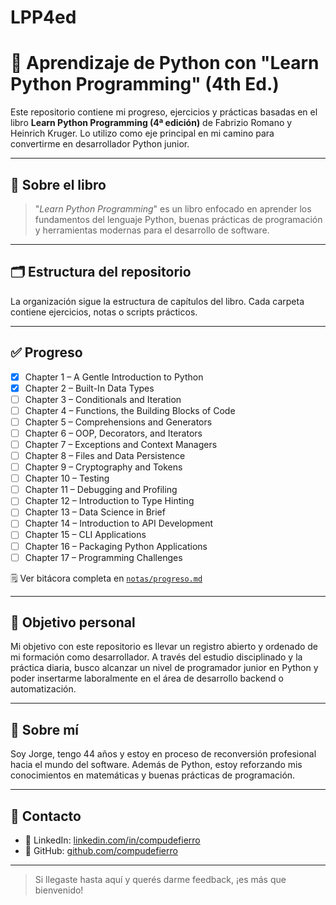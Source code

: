 # LPP4ed

# 🐍 Aprendizaje de Python con "Learn Python Programming" (4th Ed.)

Este repositorio contiene mi progreso, ejercicios y prácticas basadas en el libro **Learn Python Programming (4ª edición)** de Fabrizio Romano y Heinrich Kruger. Lo utilizo como eje principal en mi camino para convertirme en desarrollador Python junior.

---

## 📘 Sobre el libro

> "*Learn Python Programming*" es un libro enfocado en aprender los fundamentos del lenguaje Python, buenas prácticas de programación y herramientas modernas para el desarrollo de software.

---

## 🗂️ Estructura del repositorio

La organización sigue la estructura de capítulos del libro. Cada carpeta contiene ejercicios, notas o scripts prácticos.


---

## ✅ Progreso

- [x] Chapter 1 – A Gentle Introduction to Python
- [x] Chapter 2 – Built-In Data Types
- [ ] Chapter 3 – Conditionals and Iteration
- [ ] Chapter 4 – Functions, the Building Blocks of Code
- [ ] Chapter 5 – Comprehensions and Generators
- [ ] Chapter 6 – OOP, Decorators, and Iterators
- [ ] Chapter 7 – Exceptions and Context Managers 
- [ ] Chapter 8 – Files and Data Persistence
- [ ] Chapter 9 – Cryptography and Tokens
- [ ] Chapter 10 – Testing
- [ ] Chapter 11 – Debugging and Profiling
- [ ] Chapter 12 – Introduction to Type Hinting
- [ ] Chapter 13 – Data Science in Brief
- [ ] Chapter 14 – Introduction to API Development
- [ ] Chapter 15 – CLI Applications
- [ ] Chapter 16 – Packaging Python Applications
- [ ] Chapter 17 – Programming Challenges

🗒️ Ver bitácora completa en [`notas/progreso.md`](./notas/progreso.md)

---

## 🎯 Objetivo personal

Mi objetivo con este repositorio es llevar un registro abierto y ordenado de mi formación como desarrollador. A través del estudio disciplinado y la práctica diaria, busco alcanzar un nivel de programador junior en Python y poder insertarme laboralmente en el área de desarrollo backend o automatización.

---

## 📌 Sobre mí

Soy Jorge, tengo 44 años y estoy en proceso de reconversión profesional hacia el mundo del software. Además de Python, estoy reforzando mis conocimientos en matemáticas y buenas prácticas de programación.

---

## 🔗 Contacto

- 💼 LinkedIn: [linkedin.com/in/compudefierro](www.linkedin.com/in/jorge-osvaldo-dri)
- 🐙 GitHub: [github.com/compudefierro](https://github.com/compudefierro)

---

> Si llegaste hasta aquí y querés darme feedback, ¡es más que bienvenido!
